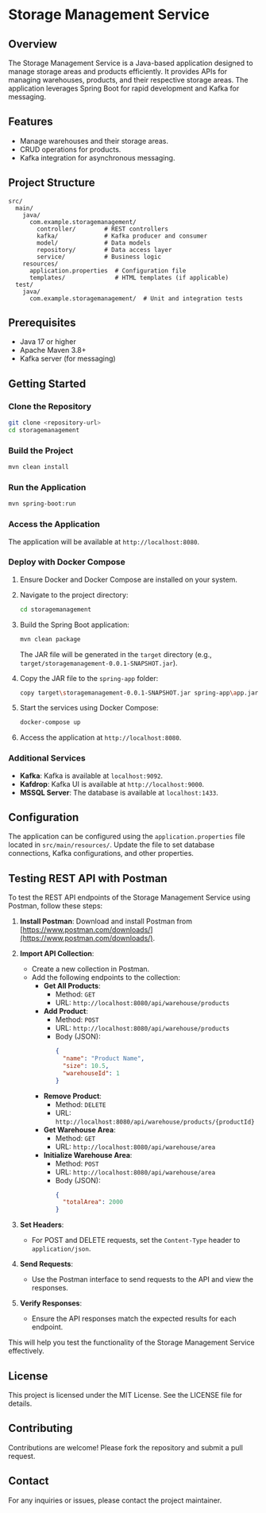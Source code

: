 # Storage Management Service

## Overview
The Storage Management Service is a Java-based application designed to manage storage areas and products efficiently. It provides APIs for managing warehouses, products, and their respective storage areas. The application leverages Spring Boot for rapid development and Kafka for messaging.

## Features
- Manage warehouses and their storage areas.
- CRUD operations for products.
- Kafka integration for asynchronous messaging.

## Project Structure
```
src/
  main/
    java/
      com.example.storagemanagement/
        controller/        # REST controllers
        kafka/             # Kafka producer and consumer
        model/             # Data models
        repository/        # Data access layer
        service/           # Business logic
    resources/
      application.properties  # Configuration file
      templates/              # HTML templates (if applicable)
  test/
    java/
      com.example.storagemanagement/  # Unit and integration tests
```

## Prerequisites
- Java 17 or higher
- Apache Maven 3.8+
- Kafka server (for messaging)

## Getting Started

### Clone the Repository
```bash
git clone <repository-url>
cd storagemanagement
```

### Build the Project
```bash
mvn clean install
```

### Run the Application
```bash
mvn spring-boot:run
```

### Access the Application
The application will be available at `http://localhost:8080`.

### Deploy with Docker Compose

1. Ensure Docker and Docker Compose are installed on your system.
2. Navigate to the project directory:
   ```bash
   cd storagemanagement
   ```
3. Build the Spring Boot application:
   ```bash
   mvn clean package
   ```
   The JAR file will be generated in the `target` directory (e.g., `target/storagemanagement-0.0.1-SNAPSHOT.jar`).

4. Copy the JAR file to the `spring-app` folder:
   ```bash
   copy target\storagemanagement-0.0.1-SNAPSHOT.jar spring-app\app.jar
   ```

5. Start the services using Docker Compose:
   ```bash
   docker-compose up
   ```

6. Access the application at `http://localhost:8080`.

### Additional Services
- **Kafka**: Kafka is available at `localhost:9092`.
- **Kafdrop**: Kafka UI is available at `http://localhost:9000`.
- **MSSQL Server**: The database is available at `localhost:1433`.

## Configuration
The application can be configured using the `application.properties` file located in `src/main/resources/`. Update the file to set database connections, Kafka configurations, and other properties.

## Testing REST API with Postman

To test the REST API endpoints of the Storage Management Service using Postman, follow these steps:

1. **Install Postman**: Download and install Postman from [https://www.postman.com/downloads/](https://www.postman.com/downloads/).

2. **Import API Collection**:
   - Create a new collection in Postman.
   - Add the following endpoints to the collection:
     - **Get All Products**:
       - Method: `GET`
       - URL: `http://localhost:8080/api/warehouse/products`
     - **Add Product**:
       - Method: `POST`
       - URL: `http://localhost:8080/api/warehouse/products`
       - Body (JSON):
         ```json
         {
           "name": "Product Name",
           "size": 10.5,
           "warehouseId": 1
         }
         ```
     - **Remove Product**:
       - Method: `DELETE`
       - URL: `http://localhost:8080/api/warehouse/products/{productId}`
     - **Get Warehouse Area**:
       - Method: `GET`
       - URL: `http://localhost:8080/api/warehouse/area`
     - **Initialize Warehouse Area**:
       - Method: `POST`
       - URL: `http://localhost:8080/api/warehouse/area`
       - Body (JSON):
         ```json
         {
           "totalArea": 2000
         }
         ```

3. **Set Headers**:
   - For POST and DELETE requests, set the `Content-Type` header to `application/json`.

4. **Send Requests**:
   - Use the Postman interface to send requests to the API and view the responses.

5. **Verify Responses**:
   - Ensure the API responses match the expected results for each endpoint.

This will help you test the functionality of the Storage Management Service effectively.

## License
This project is licensed under the MIT License. See the LICENSE file for details.

## Contributing
Contributions are welcome! Please fork the repository and submit a pull request.

## Contact
For any inquiries or issues, please contact the project maintainer.
